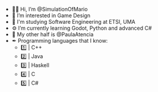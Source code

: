 - 👋🏻 Hi, I’m @SimulationOfMario
- 👀 I’m interested in Game Design
- 📖 I'm studying Software Engineering at ETSI, UMA
- ⚙ I’m currently learning Godot, Python and advanced C#
- 💜 My other half is @PaulaAtencia 
- ✒ Programming languages that I know:
    - 1️⃣ | C++
    - 2️⃣ | Java
    - 3️⃣ | Haskell
    - 4️⃣ | C
    - 5️⃣ | C#
<!---
SimulationOfMario/SimulationOfMario is a ✨ special ✨ repository because its `README.md` (this file) appears on your GitHub profile.
You can click the Preview link to take a look at your changes.
--->

